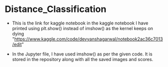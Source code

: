 # Distance_Classification

- This is the link for kaggle notebook in the kaggle notebook I have printed using plt.show() instead of imshow() as the kernel keeps on dying "https://www.kaggle.com/code/devyanshagarwal/notebook2ac36c7013/edit"

- In the Jupyter file, I have used imshow() as per the given code. It is stored in the repository along with all the saved images and scores.